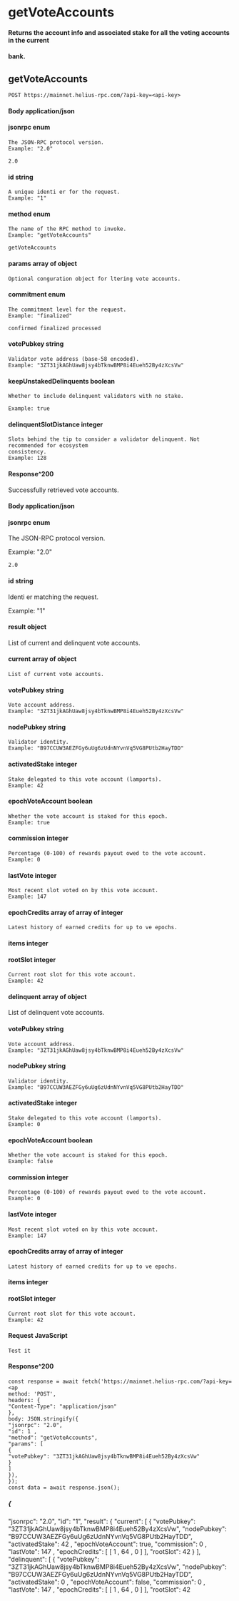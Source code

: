 # getVoteAccounts

#### Returns the account info and associated stake for all the voting accounts in the current

#### bank.

## getVoteAccounts

```
POST https://mainnet.helius-rpc.com/?api-key=<api-key>
```
#### Body application/json

#### jsonrpc enum

```
The JSON-RPC protocol version.
Example: "2.0"
```
```
2.0
```
#### id string

```
A unique identi er for the request.
Example: "1"
```
#### method enum

```
The name of the RPC method to invoke.
Example: "getVoteAccounts"
```
```
getVoteAccounts
```
#### params array of object

```
Optional conguration object for ltering vote accounts.
```
#### commitment enum

```
The commitment level for the request.
Example: "finalized"
```
```
confirmed finalized processed
```
#### votePubkey string

```
Validator vote address (base-58 encoded).
Example: "3ZT31jkAGhUaw8jsy4bTknwBMP8i4Eueh52By4zXcsVw"
```
#### keepUnstakedDelinquents boolean

```
Whether to include delinquent validators with no stake.
```

```
Example: true
```
#### delinquentSlotDistance integer

```
Slots behind the tip to consider a validator delinquent. Not recommended for ecosystem
consistency.
Example: 128
```
#### Response^200

Successfully retrieved vote accounts.

#### Body application/json

#### jsonrpc enum

The JSON-RPC protocol version.

Example: "2.0"

```
2.0
```
#### id string

Identi er matching the request.

Example: "1"

#### result object

List of current and delinquent vote accounts.

#### current array of object

```
List of current vote accounts.
```
#### votePubkey string

```
Vote account address.
Example: "3ZT31jkAGhUaw8jsy4bTknwBMP8i4Eueh52By4zXcsVw"
```
#### nodePubkey string

```
Validator identity.
Example: "B97CCUW3AEZFGy6uUg6zUdnNYvnVq5VG8PUtb2HayTDD"
```
#### activatedStake integer

```
Stake delegated to this vote account (lamports).
Example: 42
```
#### epochVoteAccount boolean


```
Whether the vote account is staked for this epoch.
Example: true
```
#### commission integer

```
Percentage (0-100) of rewards payout owed to the vote account.
Example: 0
```
#### lastVote integer

```
Most recent slot voted on by this vote account.
Example: 147
```
#### epochCredits array of array of integer

```
Latest history of earned credits for up to ve epochs.
```
#### items integer

#### rootSlot integer

```
Current root slot for this vote account.
Example: 42
```
#### delinquent array of object

List of delinquent vote accounts.

#### votePubkey string

```
Vote account address.
Example: "3ZT31jkAGhUaw8jsy4bTknwBMP8i4Eueh52By4zXcsVw"
```
#### nodePubkey string

```
Validator identity.
Example: "B97CCUW3AEZFGy6uUg6zUdnNYvnVq5VG8PUtb2HayTDD"
```
#### activatedStake integer

```
Stake delegated to this vote account (lamports).
Example: 0
```
#### epochVoteAccount boolean

```
Whether the vote account is staked for this epoch.
Example: false
```
#### commission integer


```
Percentage (0-100) of rewards payout owed to the vote account.
Example: 0
```
#### lastVote integer

```
Most recent slot voted on by this vote account.
Example: 147
```
#### epochCredits array of array of integer

```
Latest history of earned credits for up to ve epochs.
```
#### items integer

#### rootSlot integer

```
Current root slot for this vote account.
Example: 42
```
#### Request JavaScript

```
Test it
```
#### Response^200

```
const response = await fetch('https://mainnet.helius-rpc.com/?api-key=<ap
method: 'POST',
headers: {
"Content-Type": "application/json"
},
body: JSON.stringify({
"jsonrpc": "2.0",
"id": 1 ,
"method": "getVoteAccounts",
"params": [
{
"votePubkey": "3ZT31jkAGhUaw8jsy4bTknwBMP8i4Eueh52By4zXcsVw"
}
]
}),
});
const data = await response.json();
```

##### {

"jsonrpc": "2.0",
"id": "1",
"result": {
"current": [
{
"votePubkey": "3ZT31jkAGhUaw8jsy4bTknwBMP8i4Eueh52By4zXcsVw",
"nodePubkey": "B97CCUW3AEZFGy6uUg6zUdnNYvnVq5VG8PUtb2HayTDD",
"activatedStake": 42 ,
"epochVoteAccount": true,
"commission": 0 ,
"lastVote": 147 ,
"epochCredits": [
[
1 ,
64 ,
0
]
],
"rootSlot": 42
}
],
"delinquent": [
{
"votePubkey": "3ZT31jkAGhUaw8jsy4bTknwBMP8i4Eueh52By4zXcsVw",
"nodePubkey": "B97CCUW3AEZFGy6uUg6zUdnNYvnVq5VG8PUtb2HayTDD",
"activatedStake": 0 ,
"epochVoteAccount": false,
"commission": 0 ,
"lastVote": 147 ,
"epochCredits": [
[
1 ,
64 ,
0
]
],
"rootSlot": 42